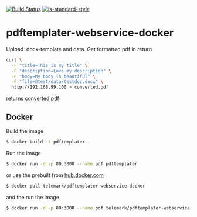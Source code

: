 [![Build Status](https://travis-ci.org/telemark/pdftemplater-webservice-docker.svg?branch=master)](https://travis-ci.org/telemark/pdftemplater-webservice-docker)
[![js-standard-style](https://img.shields.io/badge/code%20style-standard-brightgreen.svg?style=flat)](https://github.com/feross/standard)
# pdftemplater-webservice-docker
Upload .docx-template and data. Get formatted pdf in return


```sh
curl \
  -F "title=This is my title" \
  -F "description=Love my description" \
  -F "body=My body is beautiful" \
  -F "file=@test/data/testdoc.docx" \
  http://192.168.99.100 > converted.pdf
```

returns [converted.pdf](test/data/converted.pdf)

## Docker

Build the image

```sh
$ docker build -t pdftemplater .
```

Run the image

```sh
$ docker run -d -p 80:3000 --name pdf pdftemplater
```

or use the prebuilt from [hub.docker.com](https://hub.docker.com/r/telemark/pdftemplater-webservice-docker)

```sh
$ docker pull telemark/pdftemplater-webservice-docker
```

and the run the image

```sh
$ docker run -d -p 80:3000 --name pdf telemark/pdftemplater-webservice-docker
```
